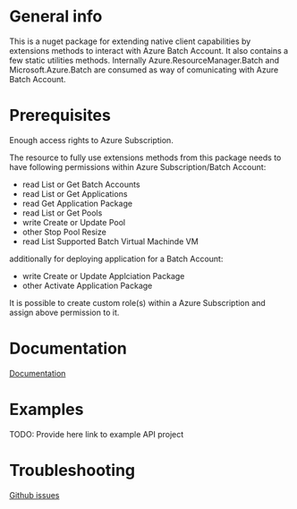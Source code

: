 ﻿# General info
This is a nuget package for extending native client capabilities by extensions methods to interact with Azure Batch Account. It also contains a few static utilities methods.
Internally Azure.ResourceManager.Batch and Microsoft.Azure.Batch are consumed as way of comunicating with Azure Batch Account.

# Prerequisites
Enough access rights to Azure Subscription.

The resource to fully use extensions methods from this package needs to have following permissions within Azure Subscription/Batch Account:
* read List or Get Batch Accounts
* read List or Get Applications
* read Get Application Package
* read List or Get Pools
* write Create or Update Pool
* other Stop Pool Resize
* read List Supported Batch Virtual Machinde VM

additionally for deploying application for a Batch Account:
* write Create or Update Applciation Package
* other Activate Application Package

It is possible to create custom role(s) within a Azure Subscription and assign above permission to it.

# Documentation
[Documentation](https://github.com/marcin-gutka/MBatch/blob/master/Docs/Main.md)

# Examples
TODO: Provide here link to example API project

# Troubleshooting
[Github issues](https://github.com/marcin-gutka/MBatch/issues)